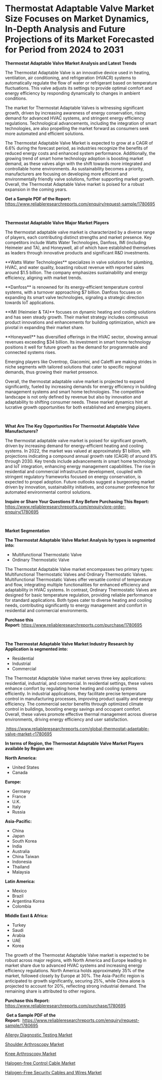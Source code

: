 <p><h1>Thermostat Adaptable Valve Market Size Focuses on Market Dynamics, In-Depth Analysis and Future Projections of its Market Forecasted for Period from 2024 to 2031</h1></p><p><strong>Thermostat Adaptable Valve Market Analysis and Latest Trends</strong></p>
<p><p>The Thermostat Adaptable Valve is an innovative device used in heating, ventilation, air conditioning, and refrigeration (HVACR) systems to automatically regulate the flow of water or refrigerant based on temperature fluctuations. This valve adjusts its settings to provide optimal comfort and energy efficiency by responding dynamically to changes in ambient conditions. </p><p>The market for Thermostat Adaptable Valves is witnessing significant growth, driven by increasing awareness of energy conservation, rising demand for advanced HVAC systems, and stringent energy efficiency regulations. Technological advancements, including the integration of smart technologies, are also propelling the market forward as consumers seek more automated and efficient solutions.</p><p>The Thermostat Adaptable Valve Market is expected to grow at a CAGR of 6.6% during the forecast period, as industries recognize the benefits of reduced energy costs and enhanced system performance. Additionally, the growing trend of smart home technology adoption is boosting market demand, as these valves align with the shift towards more integrated and controllable home environments. As sustainability becomes a priority, manufacturers are focusing on developing more efficient and environmentally friendly valve solutions, further supporting market growth. Overall, the Thermostat Adaptable Valve market is poised for a robust expansion in the coming years.</p></p>
<p><strong>Get a Sample PDF of the Report:&nbsp;</strong> <a href="https://www.reliableresearchreports.com/enquiry/request-sample/1780695?utm_campaign=11&utm_medium=2&utm_source=Github&utm_content=ia&utm_term=20122024&utm_id=thermostat-adaptable-valve">https://www.reliableresearchreports.com/enquiry/request-sample/1780695</a></p>
<p>&nbsp;</p>
<p><strong>Thermostat Adaptable Valve Major Market Players</strong></p>
<p><p>The thermostat adaptable valve market is characterized by a diverse range of players, each contributing distinct strengths and market presence. Key competitors include Watts Water Technologies, Danfoss, IMI (including Heimeier and TA), and Honeywell, all of which have established themselves as leaders through innovative products and significant R&D investments.</p><p>**Watts Water Technologies** specializes in valve solutions for plumbing, HVAC, and water quality, boasting robust revenue with reported sales around $1.5 billion. The company emphasizes sustainability and energy efficiency, aligning with market trends.</p><p>**Danfoss** is renowned for its energy-efficient temperature control systems, with a turnover approaching $7 billion. Danfoss focuses on expanding its smart valve technologies, signaling a strategic direction towards IoT applications.</p><p>**IMI (Heimeier & TA)** focuses on dynamic heating and cooling solutions and has seen steady growth. Their market strategy includes continuous product innovations and enhancements for building optimization, which are pivotal in expanding their market share.</p><p>**Honeywell** has diversified offerings in the HVAC sector, showing annual revenues exceeding $34 billion. Its investment in smart home technology positions it well for future growth as the demand for programmable and connected systems rises.</p><p>Emerging players like Oventrop, Giacomini, and Caleffi are making strides in niche segments with tailored solutions that cater to specific regional demands, thus growing their market presence.</p><p>Overall, the thermostat adaptable valve market is projected to expand significantly, fueled by increasing demands for energy efficiency in building management systems and smart home technologies. The competitive landscape is not only defined by revenue but also by innovation and adaptability to shifting consumer needs. These market dynamics hint at lucrative growth opportunities for both established and emerging players.</p></p>
<p>&nbsp;</p>
<p><strong>What Are The Key Opportunities For Thermostat Adaptable Valve Manufacturers?</strong></p>
<p><p>The thermostat adaptable valve market is poised for significant growth, driven by increasing demand for energy-efficient heating and cooling systems. In 2022, the market was valued at approximately $1 billion, with projections indicating a compound annual growth rate (CAGR) of around 8% through 2030. Key trends include advancements in smart home technology and IoT integration, enhancing energy management capabilities. The rise in residential and commercial infrastructure development, coupled with stringent regulatory frameworks focused on energy conservation, is expected to propel adoption. Future outlooks suggest a burgeoning market driven by innovation, sustainability initiatives, and consumer preference for automated environmental control solutions.</p></p>
<p><strong>Inquire or Share Your Questions If Any Before Purchasing This Report:</strong> <a href="https://www.reliableresearchreports.com/enquiry/pre-order-enquiry/1780695?utm_campaign=11&utm_medium=2&utm_source=Github&utm_content=ia&utm_term=20122024&utm_id=thermostat-adaptable-valve">https://www.reliableresearchreports.com/enquiry/pre-order-enquiry/1780695</a></p>
<p>&nbsp;</p>
<p><strong>Market Segmentation</strong></p>
<p><strong>The Thermostat Adaptable Valve Market Analysis by types is segmented into:</strong></p>
<p><ul><li>Multifunctional Thermostatic Valve</li><li>Ordinary Thermostatic Valve</li></ul></p>
<p><p>The Thermostat Adaptable Valve market encompasses two primary types: Multifunctional Thermostatic Valves and Ordinary Thermostatic Valves. Multifunctional Thermostatic Valves offer versatile control of temperature and flow, integrating multiple functionalities for enhanced efficiency and adaptability in HVAC systems. In contrast, Ordinary Thermostatic Valves are designed for basic temperature regulation, providing reliable performance for standard applications. Both types cater to diverse heating and cooling needs, contributing significantly to energy management and comfort in residential and commercial environments.</p></p>
<p><strong>Purchase this Report:&nbsp;</strong><a href="https://www.reliableresearchreports.com/purchase/1780695?utm_campaign=11&utm_medium=2&utm_source=Github&utm_content=ia&utm_term=20122024&utm_id=thermostat-adaptable-valve">https://www.reliableresearchreports.com/purchase/1780695</a></p>
<p>&nbsp;</p>
<p><strong>The Thermostat Adaptable Valve Market Industry Research by Application is segmented into:</strong></p>
<p><ul><li>Residential</li><li>Industrial</li><li>Commercial</li></ul></p>
<p><p>The Thermostat Adaptable Valve market serves three key applications: residential, industrial, and commercial. In residential settings, these valves enhance comfort by regulating home heating and cooling systems efficiently. In industrial applications, they facilitate precise temperature control in manufacturing processes, improving product quality and energy efficiency. The commercial sector benefits through optimized climate control in buildings, boosting energy savings and occupant comfort. Overall, these valves promote effective thermal management across diverse environments, driving energy efficiency and user satisfaction.</p></p>
<p><a href="https://www.reliableresearchreports.com/global-thermostat-adaptable-valve-market-r1780695?utm_campaign=11&utm_medium=2&utm_source=Github&utm_content=ia&utm_term=20122024&utm_id=thermostat-adaptable-valve">&nbsp;https://www.reliableresearchreports.com/global-thermostat-adaptable-valve-market-r1780695</a></p>
<p><strong>In terms of Region, the Thermostat Adaptable Valve Market Players available by Region are:</strong></p>
<p>
    <p> <strong> North America: </strong>
        <ul>
            <li>United States</li>
            <li>Canada</li>
        </ul>
        </p> 
    <p> <strong> Europe: </strong>
        <ul>
            <li>Germany</li>
            <li>France</li>
            <li>U.K.</li>
            <li>Italy</li>
            <li>Russia</li>
        </ul>
        </p> 
    <p> <strong> Asia-Pacific: </strong>
        <ul>
            <li>China</li>
            <li>Japan</li>
            <li>South Korea</li>
            <li>India</li>
            <li>Australia</li>
            <li>China Taiwan</li>
            <li>Indonesia</li>
            <li>Thailand</li>
            <li>Malaysia</li>
        </ul>
        </p> 
    <p> <strong> Latin America: </strong>
        <ul>
            <li>Mexico</li>
            <li>Brazil</li>
            <li>Argentina Korea</li>
            <li>Colombia</li>
        </ul>
        </p> 
    <p> <strong> Middle East & Africa: </strong>
        <ul>
            <li>Turkey</li>
            <li>Saudi</li>
            <li>Arabia</li>
            <li>UAE</li>
            <li>Korea</li>
        </ul>
    </p>
    </p>
<p><p>The growth of the Thermostat Adaptable Valve market is expected to be robust across major regions, with North America and Europe leading in market share due to advanced HVAC systems and increasing energy efficiency regulations. North America holds approximately 35% of the market, followed closely by Europe at 30%. The Asia-Pacific region is anticipated to growth significantly, securing 25%, while China alone is projected to account for 20%, reflecting strong industrial demand. The remaining share is attributed to other regions.</p></p>
<p><strong>Purchase this Report: </strong><a href="https://www.reliableresearchreports.com/purchase/1780695?utm_campaign=11&utm_medium=2&utm_source=Github&utm_content=ia&utm_term=20122024&utm_id=thermostat-adaptable-valve">https://www.reliableresearchreports.com/purchase/1780695</a></p>
<p>&nbsp;<strong>Get a Sample PDF of the Report:&nbsp;&nbsp;</strong><a href="https://www.reliableresearchreports.com/enquiry/request-sample/1780695?utm_campaign=11&utm_medium=2&utm_source=Github&utm_content=ia&utm_term=20122024&utm_id=thermostat-adaptable-valve">https://www.reliableresearchreports.com/enquiry/request-sample/1780695</a></p>
<p><strong></strong></p>
<p><p><a href="https://www.linkedin.com/pulse/market-insights-evaluating-competitors-allergy-diagnostic-92qje?utm_campaign=11&utm_medium=2&utm_source=Github&utm_content=ia&utm_term=20122024&utm_id=thermostat-adaptable-valve">Allergy Diagnostic Testing Market</a></p><p><a href="https://www.linkedin.com/pulse/insights-shoulder-arthroscopy-market-players-size-geographical-lvmie?utm_campaign=11&utm_medium=2&utm_source=Github&utm_content=ia&utm_term=20122024&utm_id=thermostat-adaptable-valve">Shoulder Arthroscopy Market</a></p><p><a href="https://www.linkedin.com/pulse/in-depth-analysis-knee-arthroscopy-market-dynamics-key-trends-gyade?utm_campaign=11&utm_medium=2&utm_source=Github&utm_content=ia&utm_term=20122024&utm_id=thermostat-adaptable-valve">Knee Arthroscopy Market</a></p><p><a href="https://github.com/stillsfloria19981/Market-Research-Report-List-1/blob/main/halogen-free-control-cable-market.md?utm_campaign=11&utm_medium=2&utm_source=Github&utm_content=ia&utm_term=20122024&utm_id=thermostat-adaptable-valve">Halogen-free Control Cable Market</a></p><p><a href="https://github.com/gukenneth26571/Market-Research-Report-List-1/blob/main/halogen-free-security-cables-and-wires-market.md?utm_campaign=11&utm_medium=2&utm_source=Github&utm_content=ia&utm_term=20122024&utm_id=thermostat-adaptable-valve">Halogen-Free Security Cables and Wires Market</a></p></p>